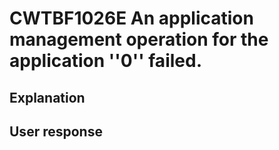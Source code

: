 # CWTBF1026E An application management operation for the application ''0'' failed.

## Explanation

## User response
